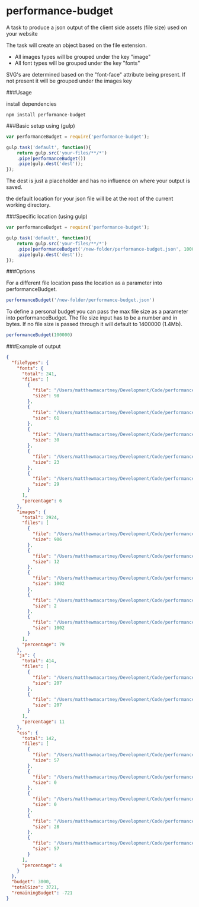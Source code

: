 # performance-budget

A task to produce a json output of the client side assets (file size) used on your website

The task will create an object based on the file extension.

* All images types will be grouped under the key "image"
* All font types will be grouped under the key "fonts"

SVG's are determined based on the "font-face" attribute being present. If not present it will be grouped under the images key


###Usage

install dependencies

```
npm install performance-budget
```

###Basic setup using (gulp)
```javascript
var performanceBudget = require('performance-budget');

gulp.task('default', function(){
	return gulp.src('your-files/**/*')
    .pipe(performanceBudget())
    .pipe(gulp.dest('dest'));
});

```
The dest is just a placeholder and has no influence on where your output is saved.

the default location for your json file will be at the root of the current working directory.

###Specific location (using gulp)

```javascript
var performanceBudget = require('performance-budget');

gulp.task('default', function(){
	return gulp.src('your-files/**/*')
    .pipe(performanceBudget('/new-folder/performance-budget.json', 100000))
    .pipe(gulp.dest('dest'));
});

```

###Options

For a different file location pass the location as a parameter into performanceBudget.

```javascript
performanceBudget('/new-folder/performance-budget.json')
```

To define a personal budget you can pass the max file size as a parameter into performanceBudget.
The file size input has to be a number and in bytes. If no file size is passed through it will
default to 1400000 (1.4Mb).

```javascript
performanceBudget(100000)
```

###Example of output

```json
{
  "fileTypes": {
    "fonts": {
      "total": 241,
      "files": [
        {
          "file": "/Users/matthewmacartney/Development/Code/performance-budget/_src/fonts/gt-pressura-mono-regular-webfont.svg",
          "size": 98
        },
        {
          "file": "/Users/matthewmacartney/Development/Code/performance-budget/_src/fonts/gt-pressura-mono-regular-webfont.ttf",
          "size": 61
        },
        {
          "file": "/Users/matthewmacartney/Development/Code/performance-budget/_src/fonts/gt-pressura-mono-regular-webfont.woff",
          "size": 30
        },
        {
          "file": "/Users/matthewmacartney/Development/Code/performance-budget/_src/fonts/gt-pressura-mono-regular-webfont.woff2",
          "size": 23
        },
        {
          "file": "/Users/matthewmacartney/Development/Code/performance-budget/_src/fonts/gt-pressura-regular-webfont.eot",
          "size": 29
        }
      ],
      "percentage": 6
    },
    "images": {
      "total": 2924,
      "files": [
        {
          "file": "/Users/matthewmacartney/Development/Code/performance-budget/_src/images/cl-logo.svg",
          "size": 906
        },
        {
          "file": "/Users/matthewmacartney/Development/Code/performance-budget/_src/images/images.jpg",
          "size": 12
        },
        {
          "file": "/Users/matthewmacartney/Development/Code/performance-budget/_src/images/imgres-1.png",
          "size": 1002
        },
        {
          "file": "/Users/matthewmacartney/Development/Code/performance-budget/_src/images/imgres.png",
          "size": 2
        },
        {
          "file": "/Users/matthewmacartney/Development/Code/performance-budget/_src/totalFileSize/imgres-1.png",
          "size": 1002
        }
      ],
      "percentage": 79
    },
    "js": {
      "total": 414,
      "files": [
        {
          "file": "/Users/matthewmacartney/Development/Code/performance-budget/_src/scripts/test.js",
          "size": 207
        },
        {
          "file": "/Users/matthewmacartney/Development/Code/performance-budget/_src/totalFileSize/test.js",
          "size": 207
        }
      ],
      "percentage": 11
    },
    "css": {
      "total": 142,
      "files": [
        {
          "file": "/Users/matthewmacartney/Development/Code/performance-budget/_src/styles/info.css",
          "size": 57
        },
        {
          "file": "/Users/matthewmacartney/Development/Code/performance-budget/_src/styles/other.css",
          "size": 0
        },
        {
          "file": "/Users/matthewmacartney/Development/Code/performance-budget/_src/styles/other2.css",
          "size": 0
        },
        {
          "file": "/Users/matthewmacartney/Development/Code/performance-budget/_src/styles/test.css",
          "size": 28
        },
        {
          "file": "/Users/matthewmacartney/Development/Code/performance-budget/_src/totalFileSize/info.css",
          "size": 57
        }
      ],
      "percentage": 4
    }
  },
  "budget": 3000,
  "totalSize": 3721,
  "remainingBudget": -721
}
```
